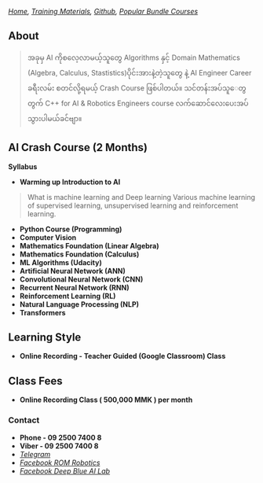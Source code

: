 *[Home](../README.md),  [Training Materials](../trainingmaterials.md),  [Github](https://github.com/ROM-robotics),  [Popular Bundle Courses](../bundle_courses.md)*

## About
> အခုမှ AI ကိုစလေ့လာမယ့်သူတွေ Algorithms နှင့် Domain Mathematics (Algebra, Calculus, Stastistics)ပိုင်းအားနဲ့တဲ့သူတွေ နဲ့ AI Engineer Career ခရီးလမ်း စတင်လို့ရမယ့် Crash Course ဖြစ်ပါတယ်။ သင်တန်းအပ်သူေတွတွက် C++ for AI & Robotics Engineers course လက်ဆောင်လေးပေးအပ်သွားပါမယ်ခင်ဗျာ။

## AI Crash Course (2 Months)
**Syllabus**

- **Warming up Introduction to AI**
> What is machine learning and Deep learning
Various machine learning of supervised learning, unsupervised learning and reinforcement
learning.
- **Python Course (Programming)**
- **Computer Vision**
- **Mathematics Foundation (Linear Algebra)**
- **Mathematics Foundation (Calculus)**
- **ML Algorithms (Udacity)**
- **Artificial Neural Network (ANN)**
- **Convolutional Neural Network (CNN)**
- **Recurrent Neural Network (RNN)**
- **Reinforcement Learning (RL)**
- **Natural Language Processing (NLP)**
- **Transformers**

## Learning Style 
- **Online Recording - Teacher Guided (Google Classroom) Class**

## Class Fees 
- **Online Recording Class ( 500,000 MMK ) per month**

### Contact
- **Phone - 09 2500 7400 8**
- **Viber - 09 2500 7400 8**
- *[Telegram](https://t.me/rom_dynamics)*
- *[Facebook ROM Robotics](https://www.facebook.com/ROMROBOTS/)*
- *[Facebook Deep Blue AI Lab](https://www.facebook.com/deepblueailab/)*


